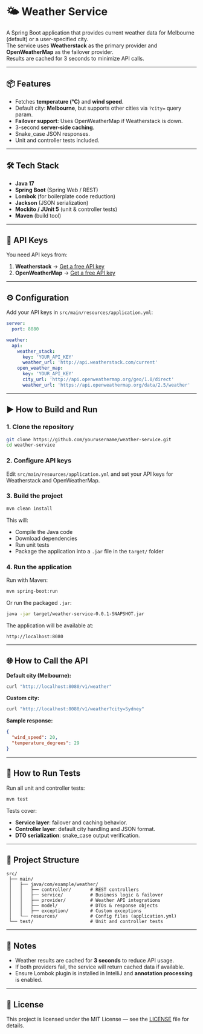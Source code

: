 # 🌤 Weather Service

A Spring Boot application that provides current weather data for Melbourne (default) or a user-specified city.  
The service uses **Weatherstack** as the primary provider and **OpenWeatherMap** as the failover provider.  
Results are cached for 3 seconds to minimize API calls.

---

## 📦 Features
- Fetches **temperature (°C)** and **wind speed**.
- Default city: **Melbourne**, but supports other cities via `?city=` query param.
- **Failover support**: Uses OpenWeatherMap if Weatherstack is down.
- 3-second **server-side caching**.
- Snake_case JSON responses.
- Unit and controller tests included.

---

## 🛠 Tech Stack
- **Java 17**
- **Spring Boot** (Spring Web / REST)
- **Lombok** (for boilerplate code reduction)
- **Jackson** (JSON serialization)
- **Mockito / JUnit 5** (unit & controller tests)
- **Maven** (build tool)

---

## 🔑 API Keys
You need API keys from:
1. **Weatherstack** → [Get a free API key](https://weatherstack.com/documentation)
2. **OpenWeatherMap** → [Get a free API key](https://openweathermap.org/current)

---

## ⚙️ Configuration
Add your API keys in `src/main/resources/application.yml`:

```yaml
server:
  port: 8080

weather:
  api:
    weather_stack:
      key: 'YOUR_API_KEY'
      weather_url: 'http://api.weatherstack.com/current'
    open_weather_map:
      key: 'YOUR_API_KEY'
      city_url: 'http://api.openweathermap.org/geo/1.0/direct'
      weather_url: 'https://api.openweathermap.org/data/2.5/weather'
```

---

## ▶ How to Build and Run

### 1. Clone the repository
```bash
git clone https://github.com/yourusername/weather-service.git
cd weather-service
```

### 2. Configure API keys
Edit `src/main/resources/application.yml` and set your API keys for Weatherstack and OpenWeatherMap.

### 3. Build the project
```bash
mvn clean install
```
This will:
- Compile the Java code
- Download dependencies
- Run unit tests
- Package the application into a `.jar` file in the `target/` folder

### 4. Run the application
Run with Maven:
```bash
mvn spring-boot:run
```
Or run the packaged `.jar`:
```bash
java -jar target/weather-service-0.0.1-SNAPSHOT.jar
```

The application will be available at:
```
http://localhost:8080
```

---

## 🌐 How to Call the API

**Default city (Melbourne):**
```bash
curl "http://localhost:8080/v1/weather"
```

**Custom city:**
```bash
curl "http://localhost:8080/v1/weather?city=Sydney"
```

**Sample response:**
```json
{
  "wind_speed": 20,
  "temperature_degrees": 29
}
```

---

## 🧪 How to Run Tests
Run all unit and controller tests:
```bash
mvn test
```

Tests cover:
- **Service layer**: failover and caching behavior.
- **Controller layer**: default city handling and JSON format.
- **DTO serialization**: snake_case output verification.

---

## 📂 Project Structure
```
src/
 ├── main/
 │   ├── java/com/example/weather/
 │   │   ├── controller/       # REST controllers
 │   │   ├── service/          # Business logic & failover
 │   │   ├── provider/         # Weather API integrations
 │   │   ├── model/            # DTOs & response objects
 │   │   ├── exception/        # Custom exceptions
 │   └── resources/            # Config files (application.yml)
 └── test/                     # Unit and controller tests
```

---

## 📌 Notes
- Weather results are cached for **3 seconds** to reduce API usage.
- If both providers fail, the service will return cached data if available.
- Ensure Lombok plugin is installed in IntelliJ and **annotation processing** is enabled.

---

## 📜 License
This project is licensed under the MIT License — see the [LICENSE](LICENSE) file for details.
